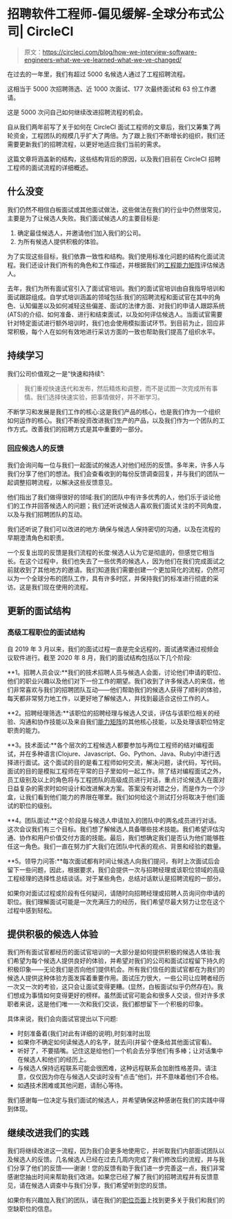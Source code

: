 # 招聘软件工程师-偏见缓解-全球分布式公司| CircleCI

> 原文：<https://circleci.com/blog/how-we-interview-software-engineers-what-we-ve-learned-what-we-ve-changed/>

在过去的一年里，我们有超过 5000 名候选人通过了工程招聘流程。

这相当于 5000 次招聘筛选、近 1000 次面试、177 次最终面试和 63 份工作邀请。

这是 5000 次问自己如何继续改进招聘流程的机会。

自从我们两年前写了关于如何在 CircleCI 面试工程师的文章后，我们又筹集了两轮资金，工程团队的规模几乎扩大了两倍。为了跟上我们不断增长的组织，我们还需要更新我们的招聘流程，以更好地适应我们当前的需求。

这篇文章将涵盖新的结构，这些结构背后的原因，以及我们目前在 CircleCI 招聘工程师的面试流程的详细概述。

## 什么没变

我们仍然不相信白板面试或其他面试做法，这些做法在我们的行业中仍然很常见，主要是为了让候选人失败。我们面试候选人的主要目标是:

1.  确定最佳候选人，并邀请他们加入我们的公司。
2.  为所有候选人提供积极的体验。

为了实现这些目标，我们依靠一致性和结构。我们使用标准化问题的结构化面试流程。我们还设计我们所有的角色和工作描述，并根据我们的[工程能力矩阵](/blog/why-we-re-designed-our-engineering-career-paths-at-circleci/)评估候选人。

去年，我们为所有面试官引入了面试官培训。我们的面试官培训由自我指导培训和面试跟踪组成。自学式培训涵盖的领域包括:我们的招聘流程和面试官在其中的角色、认知偏差以及如何减轻这些偏差、面试的法律方面、对我们的申请人跟踪系统(ATS)的介绍、如何准备、进行和结束面试，以及如何评估候选人。当面试官需要针对特定面试进行额外培训时，我们也会使用模拟面试环节。到目前为止，回应非常积极，每个人在如何有效地进行采访方面的一致也帮助我们提高了组织水平。

## 持续学习

我们公司价值观之一是“快速和持续”:

> 我们重视快速迭代和发布，然后精炼和调整，而不是试图一次完成所有事情。我们选择快速实验，把事情做好，并不断学习。

不断学习和发展是我们工作的核心:这是我们产品的核心，也是我们作为一个组织如何运作的核心。我们不断投资改进我们生产的产品，以及我们作为一个团队的工作方式。改善我们的招聘方式是其中重要的一部分。

### 回应候选人的反馈

我们会询问每一位与我们一起面试的候选人对他们经历的反馈。多年来，许多人与我们分享了他们的想法。我们会查看收到的每份反馈调查回复，并与我们的团队一起调整招聘流程，以解决这些反馈意见。

他们指出了我们做得很好的领域:我们的团队中有许多优秀的人，他们乐于谈论他们的工作并回答候选人的问题；我们还听说候选人喜欢我们面试关注的不同角度，以及与我们招聘团队的互动。

我们还听说了我们可以改进的地方:确保与候选人保持密切的沟通，以及在流程的早期澄清角色和职责。

一个反复出现的反馈是我们流程的长度:候选人认为它是彻底的，但感觉它相当长。在这个过程中，我们也失去了一些优秀的候选人，因为他们在我们完成面试之前就收到了其他地方的邀请。我们知道我们需要创建一个更加简化的流程，仍然可以为一个全球分布的团队工作，具有许多时区，并保持我们的标准进行彻底的采访。这是我们现在使用的流程。

## 更新的面试结构

### 高级工程职位的面试结构

自 2019 年 3 月以来，我们的面试过程一直是完全远程的，面试通常通过视频会议软件进行。截至 2020 年 8 月，我们的面试结构包括以下几个阶段:

**1。招聘人员会议:**我们的技术招聘人员与候选人会面，讨论他们申请的职位、他们的职业兴趣以及他们对下一份工作的期望。我们收到了许多候选人的来信，他们非常喜欢与我们的招聘团队互动——他们帮助我们的候选人获得了顺利的体验，每天都非常努力地工作，以更好地了解候选人，并找到最适合这份工作的人。

**2。招聘经理筛选:**该职位的招聘经理与候选人交谈，评估与该职位相关的经验、沟通和协作技能以及来自我们[能力矩阵](/blog/why-we-re-designed-our-engineering-career-paths-at-circleci/)的其他核心技能，以及处理该职位特定职责的能力。

**3。技术面试:**各个层次的工程候选人都要参加与两位工程师的结对编程面试，并在多种语言(Clojure、Javascript、Go、Python、Java、Ruby)中进行选择进行面试。这个面试的目的是看工程师如何交流，解决问题，读代码，写代码。面试的目的是模拟工程师在平常的日子里如何一起工作。除了结对编程面试之外，员工级别及以上的角色将与工程团队的高级成员进行对话，重点讨论候选人在面对日益复杂的需求时如何设计和改进解决方案。答案没有对错之分，而是作为一个沙盒，让我们看到他们能力的界限在哪里。我们如何给这个测试打分将取决于他们面试的职位的级别。

**4。团队面试:**这个阶段是与候选人申请加入的团队中的两名成员进行对话。这次会议我们有三个目标。我们想了解候选人具备哪些技术技能。我们希望评估沟通、协作和用户价值交付方面的技能。最后，我们想确定我们是否认为他们能够胜任这一角色。我们一直在努力扩大我们在团队中代表的观点、背景和经验的数量。

**5。领导力问答:**每次面试都有时间让候选人向我们提问，有时上次面试后会留下一些问题，因此，根据要求，我们会提供一次与招聘经理或该职位领域的高级工程经理的选择性总结谈话。对于某些角色，总结对话默认是招聘流程的一部分。

如果你对面试过程或阶段有任何疑问，请随时向招聘经理或招聘人员询问你申请的职位。我们理解面试可能是一次充满压力的经历，我们希望尽最大努力让您在这个过程中感到轻松。

## 提供积极的候选人体验

我们所有面试官都经历的面试官培训的一大部分是如何提供积极的候选人体验:我们希望为每个候选人提供良好的体验，并希望对我们的公司和面试过程留下持久的积极印象——无论我们是否向他们提供机会。所有我们信任的面试官都在为我们的候选人提供这种体验方面发挥着重要作用。面试压力很大，一些公司让应聘者经历一次又一次的考验，这只会让面试变得更糟。(显然，白板面试似乎仍然存在)。我们想成为事情如何变得更好的榜样。虽然面试官可能会和很多人交谈，但对许多求职者来说，这是他们唯一一次和我们交谈，我们都想留下一个积极的印象。

具体来说，我们会向面试官提出以下问题:

*   时刻准备着(我们对此有详细的说明),时刻准时出现
*   如果你不确定如何读候选人的名字，就去问(并留个便条给其他面试官看)。
*   听好了，不要插嘴。记住这是给他们一个机会去分享他们有多棒；让对话集中在候选人和他们的经历上。
*   与候选人保持远程联系可能会很困难，这种远程联系会加剧性格差异。请注意，仅仅因为你在与候选人交谈时没有“点击”他们，并不意味着他们不合格。
*   如遇技术困难或其他问题，请耐心等待。

我们感谢每一位决定与我们面试的候选人，并希望确保这种感谢在我们的实践中得到体现。

## 继续改进我们的实践

我们将继续改进这一流程，因为我们会更多地使用它，并听取我们内部面试团队以及候选人的反馈。几名候选人已经在过去几周内完成了我们修改后的流程，并与我们分享了他们的反馈——谢谢！您的反馈有助于我们进一步完善这一点，我们非常感谢您抽出时间来帮助我们改进。如果您已经了解了我们的招聘流程并有反馈意见，请在候选人调查中与我们分享，我们希望听到您的反馈。

如果你有兴趣加入我们的团队，请在我们的[职位页面](/careers/)上找到更多关于我们和我们的空缺职位的信息。